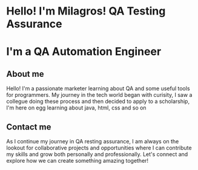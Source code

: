 # Hello! I'm Milagros! QA Testing Assurance
# I'm a QA Automation Engineer
## About me
Hello! I'm a passionate marketer learning about QA and some useful tools for programmers. My journey in the tech world began with curisity, I saw a collegue doing these process and then decided to apply to a scholarship, I'm here on egg learning about java, html, css and so on
## Contact me
As I continue my journey in QA resting assurance, I am always on the lookout for collaborative projects and opportunities where I can contribute my skills and grow both personally and professionally. Let's connect and explore how we can create something amazing together!
